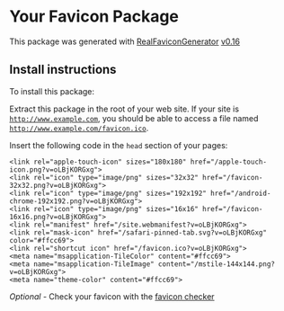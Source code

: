 # Your Favicon Package

This package was generated with [RealFaviconGenerator](https://realfavicongenerator.net/) [v0.16](https://realfavicongenerator.net/change_log#v0.16)

## Install instructions

To install this package:

Extract this package in the root of your web site. If your site is <code>http://www.example.com</code>, you should be able to access a file named <code>http://www.example.com/favicon.ico</code>.

Insert the following code in the `head` section of your pages:

    <link rel="apple-touch-icon" sizes="180x180" href="/apple-touch-icon.png?v=oLBjKORGxg">
    <link rel="icon" type="image/png" sizes="32x32" href="/favicon-32x32.png?v=oLBjKORGxg">
    <link rel="icon" type="image/png" sizes="192x192" href="/android-chrome-192x192.png?v=oLBjKORGxg">
    <link rel="icon" type="image/png" sizes="16x16" href="/favicon-16x16.png?v=oLBjKORGxg">
    <link rel="manifest" href="/site.webmanifest?v=oLBjKORGxg">
    <link rel="mask-icon" href="/safari-pinned-tab.svg?v=oLBjKORGxg" color="#ffcc69">
    <link rel="shortcut icon" href="/favicon.ico?v=oLBjKORGxg">
    <meta name="msapplication-TileColor" content="#ffcc69">
    <meta name="msapplication-TileImage" content="/mstile-144x144.png?v=oLBjKORGxg">
    <meta name="theme-color" content="#ffcc69">

*Optional* - Check your favicon with the [favicon checker](https://realfavicongenerator.net/favicon_checker)